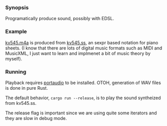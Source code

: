 ### Synopsis

Programatically produce sound, possibly with EDSL.

### Example

[kv545.m4a](kv545.m4a) is produced from [kv545.ss](kv545.ss),
an sexpr based notation for piano sheets. (I know that there are lots
of digital music formats such as MIDI and MusicXML, I just want
to learn and implmenet a bit of music theory by myself).

### Running

Playback requires [portaudio](http://www.portaudio.com/) to be installed.
OTOH, generation of WAV files is done in pure Rust.

The default behavior, `cargo run --release`, is to play the sound
syntheized from kv545.ss.

The release flag is important since
we are using quite some iterators and they are slow in debug mode.
